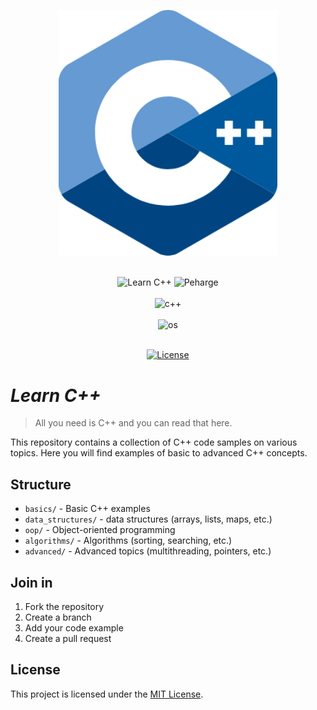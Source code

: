 <p align="center">
    <img src="./readme-img/cpp-logo-3.png" width="350"/>
</p>
<br>
<div align="center">

<img alt="Learn C++" src="https://img.shields.io/badge/Learn C++-blue">
<img alt="Peharge" src="https://img.shields.io/badge/Peharge-blue">
<br>
<br>

<img alt="c++" src="https://img.shields.io/badge/-C++-blue?logo=cplusplus">
<br>
<br>

<img alt="os" src="https://img.shields.io/badge/os-linux%20%7C%20macOS%20%7C%20windows-blue">
<br>
<br>

[![License](https://img.shields.io/badge/license-MIT-blue.svg)](https://opensource.org/licenses/MIT)
<br>

</div>

# _Learn C++_

> All you need is C++ and you can read that here.

This repository contains a collection of C++ code samples on various topics. Here you will find examples of basic to advanced C++ concepts.

## Structure

- `basics/` - Basic C++ examples
- `data_structures/` - data structures (arrays, lists, maps, etc.)
- `oop/` - Object-oriented programming
- `algorithms/` - Algorithms (sorting, searching, etc.)
- `advanced/` - Advanced topics (multithreading, pointers, etc.)

## Join in

1. Fork the repository
2. Create a branch
3. Add your code example
4. Create a pull request

## License

This project is licensed under the [MIT License](LICENSE).